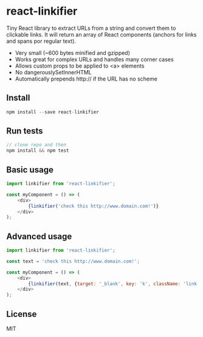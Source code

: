 # react-linkifier

Tiny React library to extract URLs from a string and convert them to clickable links.
It will return an array of React components (anchors for links and spans por regular text).

- Very small (~600 bytes minified and gzipped)
- Works great for complex URLs and handles many corner cases
- Allows custom props to be applied to &lt;a&gt; elements
- No dangerouslySetInnerHTML
- Automatically prepends http:// if the URL has no scheme

## Install

```javascript
npm install --save react-linkifier
```

## Run tests

```javascript
// clone repo and then
npm install && npm test
```

## Basic usage

```javascript
import linkifier from 'react-linkifier';

const myComponent = () => (
    <div>
        {linkifier('check this http://www.domain.com!')}
    </div>
);
```

## Advanced usage

```javascript
import linkifier from 'react-linkifier';

const text = 'check this http://www.domain.com!';

const myComponent = () => (
    <div>
        {linkifier(text, {target: '_blank', key: 'k', className: 'link'})}
    </div>
);
```

## License

MIT

